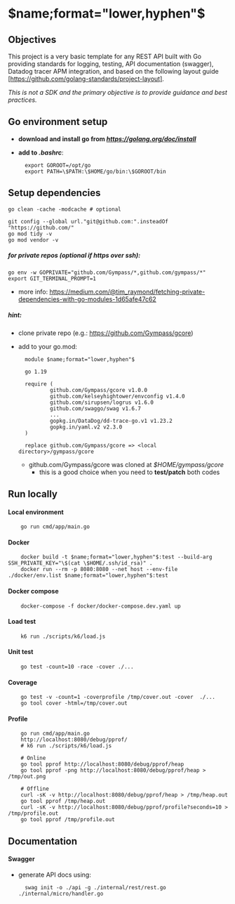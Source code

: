 # $name;format="lower,hyphen"$

## Objectives

This project is a very basic template for any REST API built with Go providing standards for logging, testing, API documentation (swagger), Datadog tracer APM integration, and based on the following layout guide [https://github.com/golang-standards/project-layout].

_This is not a SDK and the primary objective is to provide guidance and best practices._

## Go environment setup

- **download and install go from _https://golang.org/doc/install_**

- **add to _.bashrc_**:

        export GOROOT=/opt/go
        export PATH=\$PATH:\$HOME/go/bin:\$GOROOT/bin

## Setup dependencies

    go clean -cache -modcache # optional

    git config --global url."git@github.com:".insteadOf "https://github.com/"
    go mod tidy -v
    go mod vendor -v

##### for private repos (optional if https over ssh):

    go env -w GOPRIVATE="github.com/Gympass/*,github.com/gympass/*"
    export GIT_TERMINAL_PROMPT=1

- more info: https://medium.com/@tim_raymond/fetching-private-dependencies-with-go-modules-1d65afe47c62

##### hint:

- clone private repo (e.g.: https://github.com/Gympass/gcore)
- add to your go.mod:

        module $name;format="lower,hyphen"$

        go 1.19

        require (
                github.com/Gympass/gcore v1.0.0
                github.com/kelseyhightower/envconfig v1.4.0
                github.com/sirupsen/logrus v1.6.0
                github.com/swaggo/swag v1.6.7
                ...
                gopkg.in/DataDog/dd-trace-go.v1 v1.23.2
                gopkg.in/yaml.v2 v2.3.0
        )

        replace github.com/Gympass/gcore => <local directory>/gympass/gcore

  - github.com/Gympass/gcore was cloned at _\$HOME/gympass/gcore_
      - this is a good choice when you need to **test/patch** both codes

## Run locally

#### Local environment

        go run cmd/app/main.go

#### Docker

        docker build -t $name;format="lower,hyphen"$:test --build-arg SSH_PRIVATE_KEY="\$(cat \$HOME/.ssh/id_rsa)" .
        docker run --rm -p 8080:8080 --net host --env-file ./docker/env.list $name;format="lower,hyphen"$:test

#### Docker compose

        docker-compose -f docker/docker-compose.dev.yaml up

#### Load test

        k6 run ./scripts/k6/load.js

#### Unit test

        go test -count=10 -race -cover ./...

#### Coverage

        go test -v -count=1 -coverprofile /tmp/cover.out -cover  ./...
        go tool cover -html=/tmp/cover.out

#### Profile

        go run cmd/app/main.go
        http://localhost:8080/debug/pprof/
        # k6 run ./scripts/k6/load.js

        # Online
        go tool pprof http://localhost:8080/debug/pprof/heap
        go tool pprof -png http://localhost:8080/debug/pprof/heap > /tmp/out.png

        # Offline
        curl -sK -v http://localhost:8080/debug/pprof/heap > /tmp/heap.out
        go tool pprof /tmp/heap.out
        curl -sK -v http://localhost:8080/debug/pprof/profile?seconds=10 > /tmp/profile.out
        go tool pprof /tmp/profile.out

## Documentation

#### Swagger

- generate API docs using:

        swag init -o ./api -g ./internal/rest/rest.go ./internal/micro/handler.go
